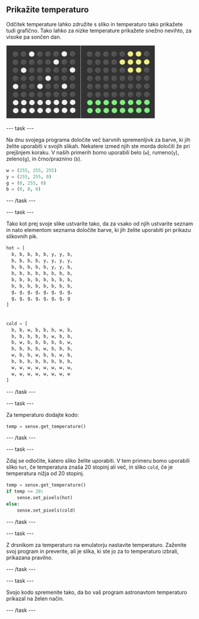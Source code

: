 ## Prikažite temperaturo

Odčitek temperature lahko združite s sliko in temperaturo tako prikažete tudi grafično. Tako lahko za nizke temperature prikažete snežno nevihto, za visoke pa sončen dan.

![Vroče in hladno](images/hot-and-cold.png)

\--- task \---

Na dnu svojega programa določite več barvnih spremenljivk za barve, ki jih želite uporabiti v svojih slikah. Nekatere izmed njih ste morda določili že pri prejšnjem koraku. V naših primerih bomo uporabili belo (`w`), rumeno(`y`), zeleno(`g`), in črno/praznino (`b`).

```python
w = (255, 255, 255)
y = (255, 255, 0)
g = (0, 255, 0)
b = (0, 0, 0)
```

\--- /task \---

\--- task \---

Tako kot prej svoje slike ustvarite tako, da za vsako od njih ustvarite seznam in nato elementom seznama določite barve, ki jih želite uporabiti pri prikazu slikovnih pik.

```python
hot = [
  b, b, b, b, b, y, y, b,
  b, b, b, b, y, y, y, y,
  b, b, b, b, b, y, y, b,
  b, b, b, b, b, b, b, b,
  b, b, b, b, b, b, b, b,
  b, b, b, b, b, b, b, b,
  g, g, g, g, g, g, g, g,
  g, g, g, g, g, g, g, g
]


cold = [
  b, b, w, b, b, b, w, b,
  b, b, b, b, b, w, b, b,
  b, w, b, b, b, b, b, w,
  b, b, b, b, w, b, b, b,
  w, b, b, w, b, b, w, b,
  b, b, b, b, b, b, b, b,
  w, w, w, w, w, w, w, w,
  w, w, w, w, w, w, w, w
]
```

\--- /task \---

\--- task \---

Za temperaturo dodajte kodo:

```python
temp = sense.get_temperature()
```

\--- /task \---

\--- task \---

Zdaj se odločite, katero sliko želite uporabiti. V tem primeru bomo uporabili sliko `hot`, če temperatura znaša 20 stopinj ali več, in sliko `cold`, če je temperatura nižja od 20 stopinj.

```python
temp = sense.get_temperature()
if temp >= 20:
    sense.set_pixels(hot)
else:
    sense.set_pixels(cold)
```

\--- /task \---

\--- task \---

Z drsnikom za temperaturo na emulatorju nastavite temperaturo. Zaženite svoj program in preverite, ali je slika, ki ste jo za to temperaturo izbrali, prikazana pravilno.

\--- /task \---

\--- task \---

Svojo kodo spremenite tako, da bo vaš program astronavtom temperaturo prikazal na želen način.

\--- /task \---